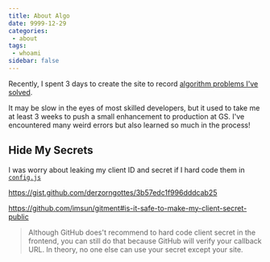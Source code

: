 ```yaml
---
title: About Algo
date: 9999-12-29
categories:
 - about
tags:
 - whoami
sidebar: false
---
```


Recently, I spent 3 days to create the site to record [algorithm problems I've solved](https://alog.franklinqin0.me).

It may be slow in the eyes of most skilled developers, but it used to take me at least 3 weeks to push a small enhancement to production at GS. I've encountered many weird errors but also learned so much in the process!

## Hide My Secrets

I was worry about leaking my client ID and secret if I hard code them in [`config.js`]()


https://gist.github.com/derzorngottes/3b57edc1f996dddcab25

https://github.com/imsun/gitment#is-it-safe-to-make-my-client-secret-public
> Although GitHub does't recommend to hard code client secret in the frontend, you can still do that because GitHub will verify your callback URL. In theory, no one else can use your secret except your site.